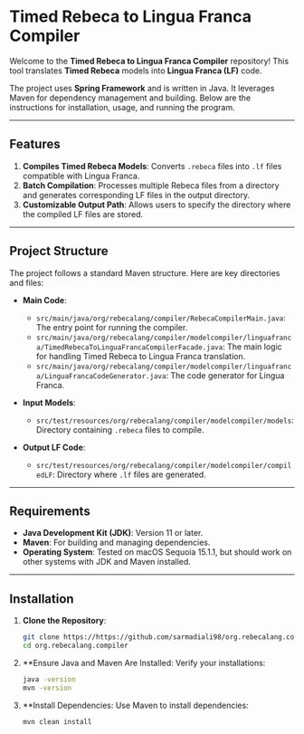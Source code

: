 # Timed Rebeca to Lingua Franca Compiler

Welcome to the **Timed Rebeca to Lingua Franca Compiler** repository! This tool translates **Timed Rebeca** models into **Lingua Franca (LF)** code. 

The project uses **Spring Framework** and is written in Java. It leverages Maven for dependency management and building. Below are the instructions for installation, usage, and running the program.

---

## Features

1. **Compiles Timed Rebeca Models**: Converts `.rebeca` files into `.lf` files compatible with Lingua Franca.
2. **Batch Compilation**: Processes multiple Rebeca files from a directory and generates corresponding LF files in the output directory.
3. **Customizable Output Path**: Allows users to specify the directory where the compiled LF files are stored.

---

## Project Structure

The project follows a standard Maven structure. Here are key directories and files:

- **Main Code**:
  - `src/main/java/org/rebecalang/compiler/RebecaCompilerMain.java`: The entry point for running the compiler.
  - `src/main/java/org/rebecalang/compiler/modelcompiler/linguafranca/TimedRebecaToLinguaFrancaCompilerFacade.java`: The main logic for handling Timed Rebeca to Lingua Franca translation.
  - `src/main/java/org/rebecalang/compiler/modelcompiler/linguafranca/LinguaFrancaCodeGenerator.java`: The code generator for Lingua Franca.
  
- **Input Models**:
  - `src/test/resources/org/rebecalang/compiler/modelcompiler/models`: Directory containing `.rebeca` files to compile.
  
- **Output LF Code**:
  - `src/test/resources/org/rebecalang/compiler/modelcompiler/compiledLF`: Directory where `.lf` files are generated.

---

## Requirements

- **Java Development Kit (JDK)**: Version 11 or later.
- **Maven**: For building and managing dependencies.
- **Operating System**: Tested on macOS Sequoia 15.1.1, but should work on other systems with JDK and Maven installed.

---

## Installation

1. **Clone the Repository**:
   ```bash
   git clone https://https://github.com/sarmadiali98/org.rebecalang.compiler.git
   cd org.rebecalang.compiler
   ```
2. **Ensure Java and Maven Are Installed: Verify your installations:

   ```bash
   java -version
   mvn -version
   ```
3. **Install Dependencies: Use Maven to install dependencies:

   ```bash
   mvn clean install
   ```
